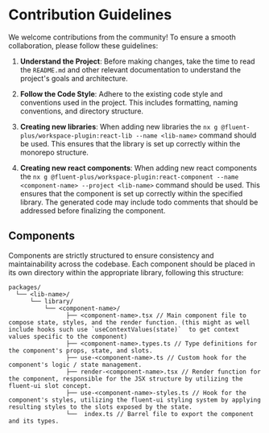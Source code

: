 # Contribution Guidelines

We welcome contributions from the community! To ensure a smooth collaboration, please follow these guidelines:

1. **Understand the Project**: Before making changes, take the time to read the `README.md` and other relevant documentation to understand the project's goals and architecture.

2. **Follow the Code Style**: Adhere to the existing code style and conventions used in the project. This includes formatting, naming conventions, and directory structure.

3. **Creating new libraries**: When adding new libraries the `nx g @fluent-plus/workspace-plugin:react-lib --name <lib-name>` command should be used. This ensures that the library is set up correctly within the monorepo structure.

4. **Creating new react components**: When adding new react components the `nx g @fluent-plus/workspace-plugin:react-component --name <component-name> --project <lib-name>` command should be used. This ensures that the component is set up correctly within the specified library. The generated code may include todo comments that should be addressed before finalizing the component.


## Components

Components are strictly structured to ensure consistency and maintainability across the codebase. Each component should be placed in its own directory within the appropriate library, following this structure:

```
packages/
  └── <lib-name>/
      └── library/
          └── <component-name>/
                ├── <component-name>.tsx // Main component file to compose state, styles, and the render function. (this might as well include hooks such use `useContextValues(state)`  to get context values specific to the component)
                ├── <component-name>.types.ts // Type definitions for the component's props, state, and slots.
                ├── use-<component-name>.ts // Custom hook for the component's logic / state management.
                ├── render-<component-name>.tsx // Render function for the component, responsible for the JSX structure by utilizing the fluent-ui slot concept.
                ├── use-<component-name>-styles.ts // Hook for the component's styles, utilizing the fluent-ui styling system by applying resulting styles to the slots exposed by the state.
                └──  index.ts // Barrel file to export the component and its types.
```